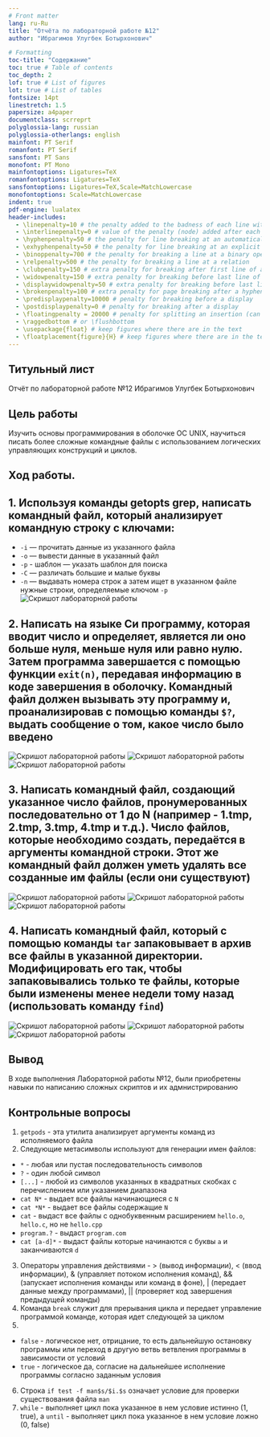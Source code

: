 ```yaml
---
# Front matter
lang: ru-Ru
title: "Отчёта по лабораторной работе №12"
author: "Ибрагимов Улугбек Ботырхонович"

# Formatting
toc-title: "Содержание"
toc: true # Table of contents
toc_depth: 2
lof: true # List of figures
lot: true # List of tables
fontsize: 14pt
linestretch: 1.5
papersize: a4paper
documentclass: scrreprt
polyglossia-lang: russian
polyglossia-otherlangs: english
mainfont: PT Serif
romanfont: PT Serif
sansfont: PT Sans
monofont: PT Mono
mainfontoptions: Ligatures=TeX
romanfontoptions: Ligatures=TeX
sansfontoptions: Ligatures=TeX,Scale=MatchLowercase
monofontoptions: Scale=MatchLowercase
indent: true
pdf-engine: lualatex
header-includes:
  - \linepenalty=10 # the penalty added to the badness of each line within a paragraph (no associated penalty node) Increasing the value makes tex try to have fewer lines in the paragraph.
  - \interlinepenalty=0 # value of the penalty (node) added after each line of a paragraph.
  - \hyphenpenalty=50 # the penalty for line breaking at an automatically inserted hyphen
  - \exhyphenpenalty=50 # the penalty for line breaking at an explicit hyphen
  - \binoppenalty=700 # the penalty for breaking a line at a binary operator
  - \relpenalty=500 # the penalty for breaking a line at a relation
  - \clubpenalty=150 # extra penalty for breaking after first line of a paragraph
  - \widowpenalty=150 # extra penalty for breaking before last line of a paragraph
  - \displaywidowpenalty=50 # extra penalty for breaking before last line before a display math
  - \brokenpenalty=100 # extra penalty for page breaking after a hyphenated line
  - \predisplaypenalty=10000 # penalty for breaking before a display
  - \postdisplaypenalty=0 # penalty for breaking after a display
  - \floatingpenalty = 20000 # penalty for splitting an insertion (can only be split footnote in standard LaTeX)
  - \raggedbottom # or \flushbottom
  - \usepackage{float} # keep figures where there are in the text
  - \floatplacement{figure}{H} # keep figures where there are in the text
---
```


## Титульный лист
Отчёт по лабораторной работе №12
Ибрагимов Улугбек Ботырхонович

## Цель работы
Изучить основы программирования в оболочке ОС UNIX, научиться писать более сложные командные файлы с использованием логических управляющих конструкций и циклов.

## Ход работы.

## 1. Используя команды getopts grep, написать командный файл, который анализирует командную строку с ключами:
+ `-i` — прочитать данные из указанного файла
+ `-o` — вывести данные в указанный файл
+ `-p` - шаблон — указать шаблон для поиска
+ `-C` — различать большие и малые буквы
+ `-n` — выдавать номера строк
а затем ищет в указанном файле нужные строки, определяемые ключом `-p`
![Скришот лабораторной работы](./lab12-1.png "Скриншот номер 1")

## 2. Написать на языке Си программу, которая вводит число и определяет, является ли оно больше нуля, меньше нуля или равно нулю. Затем программа завершается с помощью функции `exit(n)`, передавая информацию в коде завершения в оболочку. Командный файл должен вызывать эту программу и, проанализировав с помощью команды `$?`, выдать сообщение о том, какое число было введено
![Скришот лабораторной работы](./lab12-2.png "Скриншот номер 2")
![Скришот лабораторной работы](./lab12-3.png "Скриншот номер 3")
![Скришот лабораторной работы](./lab12-4.png "Скриншот номер 4")

## 3. Написать командный файл, создающий указанное число файлов, пронумерованных последовательно от 1 до N (например - 1.tmp, 2.tmp, 3.tmp, 4.tmp и т.д.). Число файлов, которые необходимо создать, передаётся в аргументы командной строки. Этот же командный файл должен уметь удалять все созданные им файлы (если они существуют)
![Скришот лабораторной работы](./lab12-5.png "Скриншот номер 5")
![Скришот лабораторной работы](./lab12-6.png "Скриншот номер 6")
![Скришот лабораторной работы](./lab12-7.png "Скриншот номер 7")

## 4. Написать командный файл, который с помощью команды `tar` запаковывает в архив все файлы в указанной директории. Модифицировать его так, чтобы запаковывались только те файлы, которые были изменены менее недели тому назад (использовать команду `find`)
![Скришот лабораторной работы](./lab12-8.png "Скриншот номер 8")
![Скришот лабораторной работы](./lab12-9.png "Скриншот номер 9")
![Скришот лабораторной работы](./lab12-10.png "Скриншот номер 10")

## Вывод
В ходе выполнения Лабораторной работы №12, были приобретены навыки по написанию сложных скриптов и их адмнистрированию

## Контрольные вопросы
1. `getpods` - эта утилита анализирует аргументы команд из исполняемого файла
2. Следующие метасимволы используют для генерации имен файлов:
+ `*` - любая или пустая последовательность символов
+ `?` - один любой символ
+ `[...]` - любой из символов указанных в квадратных скобках с перечислением или указанием диапазона
+ `cat N*` - выдает все файлы начинающиеся с `N`
+ `cat *N*` - выдает все файлы содержащие `N`
+ `cat` - выдаст все файлы с однобуквенным расширением `hello.o`, `hello.c`, но не `hello.cpp`
+ `program.?` - выдаст `program.com`
+ `cat [a-d]*` - выдаст файлы которые начинаются с буквы `a` и заканчиваются `d`
3. Операторы управления действиями - > (вывод информации), < (ввод информации), & (управляет потоком исполнения команд), && (запускает исполнения команды или команд в фоне), | (передает данные между программами), || (проверяет код завершения предыдущей команды)
4. Команда `break` служит для прерывания цикла и передает управление программой команде, которая идет следующей за циклом
5. 
+ `false` - логическое нет, отрицание, то есть дальнейшую остановку программы или переход в другую ветвь ветвления программы в зависимости от условий
+ `true` - логическое да, согласие на дальнейшее исполнение программы согласно заданным условия
6. Строка `if test -f man$s/$i.$s` означает условие для проверки существования файла `man`
7. `while` - выполняет цикл пока указанное в нем условие истинно (1, true), а `until` - выполняет цикл пока указанное в нем условие ложно (0, false)